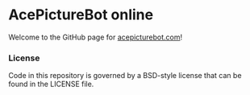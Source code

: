 AcePictureBot online
=============
Welcome to the GitHub page for [acepicturebot.com](http://acepicturebot.com/)!

### License
Code in this repository is governed by a BSD-style license that can be found in the LICENSE file.
